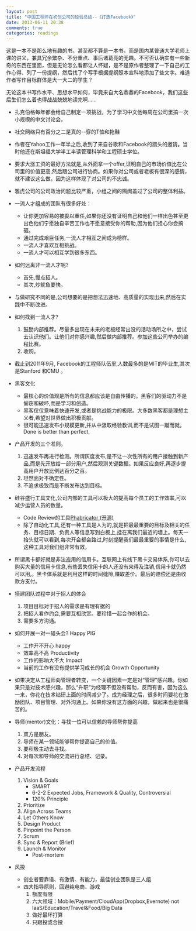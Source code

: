 ```yaml
---
layout: post
title: "中国工程师在初创公司的经验总结--《打造Facebook》"
date: 2013-06-11 20:38
comments: true
categories: readings
---
```


这是一本不是那么地有趣的书，甚至都不算是一本书，而是国内某普通大学老师上课的讲义，兼具冗余繁杂、不分重点、事后诸葛亮的无趣。不可否认确实有一些新奇的东西在里面，但是无论怎么看都让人怀疑，是不是原作者整理了一下自己的工作心得、列了一份提纲，然后找了个写手根据提纲照本宣科地添加了些文字。难道作者写作目标群体是大一大二的学生？

无论这本书写作水平、思想水平如何，毕竟来自大名鼎鼎的Facebook，我们这些后生们怎么着也得战战兢兢地读完啊……

- 扎克伯格每年都会给自己制定一项挑战，为了学习中文他每周在公司里搞一次小规模的中文讨论会。
- 社交网络只有百分之二是真的--穿的T恤和拖鞋
- 作者在Yahoo工作一年半之后,收到了来自谷歌和Facebook的猎头的邀请。当时他还在斯坦福大学半工半读管理科学和工程硕士学位。
- 要求大涨工资的最好方法就是,从外面拿一个offer,证明自己的市场价值比在公司里的价值更高,然后跟公司进行协商。如果你对公司或者老板有很深的感情，就不建议这么做，因为这样体现了对公司的不忠诚。
- 雅虎公司的公司政治问题比较严重，小组之间的隔阂盖过了公司的整体利益。
- 一流人才组成的团队有很多好处：
	- 让你更加容易的被委以重任,如果你还没有证明自己和他们一样出色甚至更出色他们宁愿独自辛苦工作也不愿意接受你的帮助,因为他们担心你会搞砸。
	- 通过完成艰巨任务,一流人才相互之间成为榜样。
	- 一流人才喜欢互相挑战。
	- 一流人才可以相互学到很多东西。
- 如何远离非一流人才呢? 
	- 首先,慢点招人。
	- 其次,炒鱿鱼要快。
- 与做研究不同的是,公司想要的是把想法迅速地、高质量的实现出来,然后在实践中不断改进。
- 如何找到一流人才?
	1. 鼓励内部推荐。尽量多出现在未来的老板经常出没的活动场所之中，尝试去认识他们。让他们对你感兴趣,然后做内部推荐。参加这些公司举办的编程比赛。
	2. 收购。
- 截止到2011年9月, Facebook的工程师队伍里,人数最多的是MIT的毕业生,其次是Stanford 和CMU 。
- 黑客文化
	- 最核心的价值观是所有的信息都应该是自由传播的。黑客们的驱动力不是偷窃和破坏,而是学习和创造。
	- 黑客仅仅意味着快速开发,或者是挑战能力的极限。大多数黑客都是理想主义者,希望对世界做出积极贡献。
	- 很可能迅速发布小规模更新,并从中汲取经验教训,而不是试图一蹴而就。Done is better than perfect.

- 产品开发的三个准则。
	1. 迅速发布再进行检测。所谓灰度发布,是不让一次性所有的用户接触到新产品,而是先开放给一部分用户,然后观测关键数据。如果反应良好,再逐步提高用户开放比例达百分之百。
	2. 坦然面对不确定性。
	3. 不追求极致而是不断发布达到目标。
- 硅谷盛行工具文化,公司内部的工具可以极大的提高每个员工的工作效率,可以减少运营人员的数量。
	- Code Review的工具[Phabricator (开源)](http://phabricator.org/)
	- 除了自动化工具,还有一种工具是人为的,就是把最最重要的目标及相关的任务、目标日期、负责人等信息写到白板上,挂在离我们最近的墙上。每天一抬头就可以看到,每次开会都会路过,时刻提醒我们最最重要的事情是什么,这种工具对我们组非常有效。
- 所谓黑卡都好就是非法盗用的信用卡。互联网上有线下黑卡交易体系,你可以去购买大量的信用卡信息,有些丢失信用卡的人还没有来得及注销,信用卡就仍然可以用,。黑卡体系就是利用这样的时间缝隙,赚取差价。最后的赔偿还是由收款方支付。
- 搭建团队过程中对于招人的体会
	1. 项目目标对于招人的需求是有理有据的
	2. 把招人看作约会,需要互相欣赏。要珍惜一起合作的机会。
	3. 需要多方沟通。
- 如何开展一对一碰头会? Happy PIG
	- 工作开不开心 happy
	- 效率高不高 Productivity
	- 工作的影响大不大 Impact
	- 当前的工作有没有提供学习成长的机会 Growth Opportunity
- 如果决定从工程师向管理者转变，一个关键因素一定是对“管理”感兴趣。你如果只是对技术感兴趣，那么“升职”为经理不但没有帮助，反而有害，因为这么一来，你花在技术钻研上面的时间减少了。成为经理之后，很多时间要花在激励团队、项目管理、对外沟通上。如果你没有这方面的兴趣，做起来也是很痛苦的。
- 导师(mentor)文化：寻找一位可以信赖的导师帮你提高
	1. 双方是朋友。
	2. 导师在某一领域能够帮你提高自己的价值。
	3. 要积极主动去寻找。
	4. 对每次和导师的交流进行总结、记录。
- 产品开发流程
	1. Vision & Goals
		- SMART
		- 6-2-2 Expected Jobs, Framework & Quality, Controversial
		- 120% Principle
	2. Prioritize
	3. Align Across Teams
	4. Let Others Know
	5. Design Product
	6. Pinpoint the Person
	7. Scrum
	8. Sync & Report (Brief)
	9. Launch & Monitor
		- Post-mortem
- 风投
	- 创业者要靠谱、有激情、有能力，最佳创业团队是三人组
	- 四大指导原则，回避纯电商、游戏
		1. 额度有限
		2. 六大领域：Mobile/Payment/CloudApp(Dropbox,Evernote) not IaaS/Education/Travel&Food/Big Data
		3. 做好最坏打算
		4. 只跟投或合投